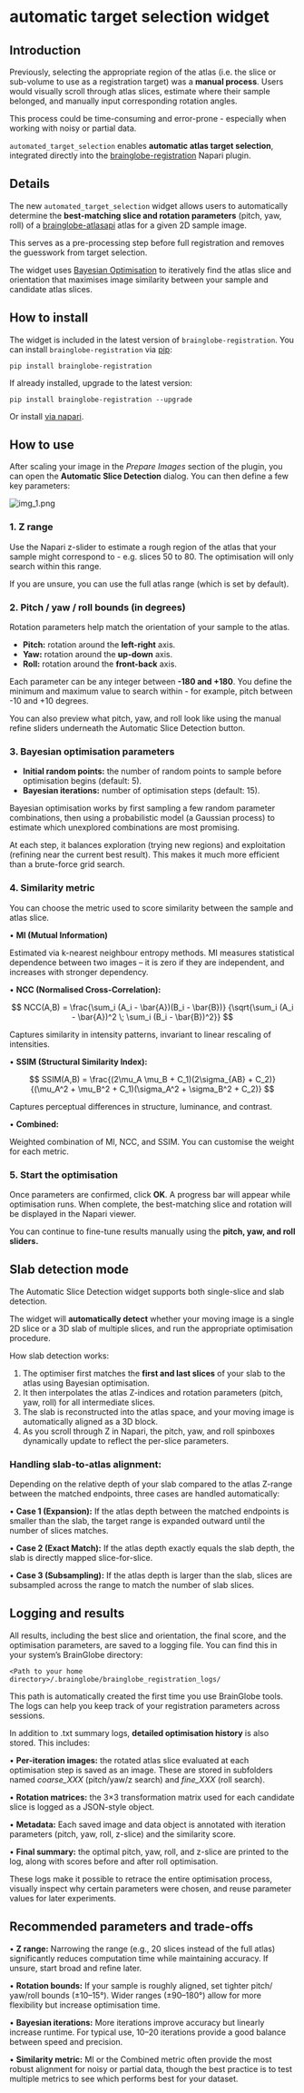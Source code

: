 # automatic target selection widget

## Introduction

Previously, selecting the appropriate region of the atlas (i.e. the slice or
sub-volume to use as a registration target) was a **manual process**. Users
would visually scroll through atlas slices, estimate where their sample
belonged, and manually input corresponding rotation angles.

This process could be time-consuming and error-prone - especially when
working with noisy or partial data.

`automated_target_selection` enables **automatic atlas target selection**, 
integrated directly into the [brainglobe-registration](https://github.com/brainglobe/brainglobe-registration) 
Napari plugin.

## Details

The new `automated_target_selection` widget allows users to automatically 
determine the **best-matching slice and rotation parameters** (pitch, yaw, 
roll) of a [brainglobe-atlasapi](https://github.com/brainglobe/brainglobe-atlasapi) 
atlas for a given 2D sample image.

This serves as a pre-processing step before full registration and removes the 
guesswork from target selection.

The widget uses [Bayesian Optimisation](https://github.com/bayesian-optimization/BayesianOptimization) 
to iteratively find the atlas slice and orientation that maximises image 
similarity between your sample and candidate atlas slices.

## How to install

The widget is included in the latest version of `brainglobe-registration`.
You can install `brainglobe-registration` via [pip](https://pypi.org/project/pip/):

```
pip install brainglobe-registration
```
If already installed, upgrade to the latest version:
```
pip install brainglobe-registration --upgrade
```

Or install [via napari](https://napari.org/stable/plugins/start_using_plugins/finding_and_installing_plugins.html).

## How to use

After scaling your image in the *Prepare Images* section of the plugin, you 
can open the **Automatic Slice Detection** dialog. You can then define a few 
key parameters:

![img_1.png](img_1.png)

### 1. Z range

Use the Napari z-slider to estimate a rough region of the atlas that your 
sample might correspond to - e.g. slices 50 to 80. The optimisation will only 
search within this range.

If you are unsure, you can use the full atlas range (which is set by default).

### 2. Pitch / yaw / roll bounds (in degrees)

Rotation parameters help match the orientation of your sample to the atlas.

- **Pitch:** rotation around the **left-right** axis.
- **Yaw:** rotation around the **up-down** axis.
- **Roll:** rotation around the **front-back** axis.

Each parameter can be any integer between **-180 and +180**. You define the 
minimum and maximum value to search within - for example, pitch between -10 
and +10 degrees.

You can also preview what pitch, yaw, and roll look like using the manual 
refine sliders underneath the Automatic Slice Detection button.

### 3. Bayesian optimisation parameters

- **Initial random points:** the number of random points to sample before 
optimisation begins (default: 5).
- **Bayesian iterations:** number of optimisation steps (default: 15).

Bayesian optimisation works by first sampling a few random parameter 
combinations, then using a probabilistic model (a Gaussian process) to 
estimate which unexplored combinations are most promising. 

At each step, it balances exploration (trying new regions) and exploitation 
(refining near the current best result). This makes it much more efficient 
than a brute-force grid search.

### 4. Similarity metric

You can choose the metric used to score similarity between the sample and 
atlas slice.

• **MI (Mutual Information)**

Estimated via k-nearest neighbour entropy methods. MI measures statistical 
dependence between two images – it is zero if they are independent, and 
increases with stronger dependency.

• **NCC (Normalised Cross-Correlation):**

$$
NCC(A,B) = \frac{\sum_i (A_i - \bar{A})(B_i - \bar{B})}
{\sqrt{\sum_i (A_i - \bar{A})^2 \; \sum_i (B_i - \bar{B})^2}}
$$

Captures similarity in intensity patterns, invariant to linear rescaling 
of intensities.

• **SSIM (Structural Similarity Index):**

$$
SSIM(A,B) = 
\frac{(2\mu_A \mu_B + C_1)(2\sigma_{AB} + C_2)}
{(\mu_A^2 + \mu_B^2 + C_1)(\sigma_A^2 + \sigma_B^2 + C_2)}
$$

Captures perceptual differences in structure, luminance, and contrast.

• **Combined:**

Weighted combination of MI, NCC, and SSIM. You can customise the weight for 
each metric.

### 5. Start the optimisation

Once parameters are confirmed, click **OK**. A progress bar will appear while 
optimisation runs. When complete, the best-matching slice and rotation will 
be displayed in the Napari viewer.

You can continue to fine-tune results manually using the **pitch, yaw, and 
roll sliders.**

## Slab detection mode

The Automatic Slice Detection widget supports both single-slice and slab 
detection.

The widget will **automatically detect** whether your moving image is a 
single 2D slice or a 3D slab of multiple slices, and run the appropriate 
optimisation procedure.

How slab detection works:

1.	The optimiser first matches the **first and last slices** of your slab to 
the atlas using Bayesian optimisation.
2.	It then interpolates the atlas Z-indices and rotation parameters (pitch, 
yaw, roll) for all intermediate slices.
3.	The slab is reconstructed into the atlas space, and your moving image is 
automatically aligned as a 3D block.
4.	As you scroll through Z in Napari, the pitch, yaw, and roll spinboxes 
dynamically update to reflect the per-slice parameters.

### Handling slab-to-atlas alignment:

Depending on the relative depth of your slab compared to the atlas Z-range 
between the matched endpoints, three cases are handled automatically:

•	**Case 1 (Expansion):** If the atlas depth between the matched endpoints 
is smaller than the slab, the target range is expanded outward until the 
number of slices matches.

•	**Case 2 (Exact Match):** If the atlas depth exactly equals the slab 
depth, the slab is directly mapped slice-for-slice.

•	**Case 3 (Subsampling):** If the atlas depth is larger than the slab, 
slices are subsampled across the range to match the number of slab slices.

## Logging and results

All results, including the best slice and orientation, the final score, and 
the optimisation parameters, are saved to a logging file. You can find this 
in your system’s BrainGlobe directory:

```
<Path to your home directory>/.brainglobe/brainglobe_registration_logs/
```

This path is automatically created the first time you use BrainGlobe tools. 
The logs can help you keep track of your registration parameters across 
sessions.

In addition to .txt summary logs, **detailed optimisation history** is also 
stored. This includes:

•	**Per-iteration images:** the rotated atlas slice evaluated at each 
optimisation step is saved as an image. These are stored in subfolders named 
_coarse_XXX_ (pitch/yaw/z search) and _fine_XXX_ (roll search).

•	**Rotation matrices:** the 3×3 transformation matrix used for each 
candidate slice is logged as a JSON-style object.

•	**Metadata:** Each saved image and data object is annotated with 
iteration parameters (pitch, yaw, roll, z-slice) and the similarity score.

•	**Final summary:** the optimal pitch, yaw, roll, and z-slice are printed 
to the log, along with scores before and after roll optimisation.

These logs make it possible to retrace the entire optimisation process, 
visually inspect why certain parameters were chosen, and reuse parameter 
values for later experiments.

## Recommended parameters and trade-offs

•	**Z range:** Narrowing the range (e.g., 20 slices instead of the full 
atlas) significantly reduces computation time while maintaining accuracy. 
If unsure, start broad and refine later.

•	**Rotation bounds:** If your sample is roughly aligned, set tighter pitch/
yaw/roll bounds (±10–15°). Wider ranges (±90–180°) allow for more flexibility 
but increase optimisation time.

•	**Bayesian iterations:** More iterations improve accuracy but linearly 
increase runtime. For typical use, 10–20 iterations provide a good balance 
between speed and precision.

•	**Similarity metric:** MI or the Combined metric often provide the most 
robust alignment for noisy or partial data, though the best practice is to 
test multiple metrics to see which performs best for your dataset.
